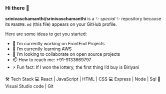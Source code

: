 ### Hi there 👋


**srinivaschamanthi/srinivaschamanthi** is a ✨ _special_ ✨ repository because its `README.md` (this file) appears on your GitHub profile.

Here are some ideas to get you started:

- 🔭 I’m currently working on FrontEnd Projects
- 🌱 I’m currently learning AWS
- 👯 I’m looking to collaborate on open source projects
- 📫 How to reach me: +91-9133669797
- ⚡ Fun fact: If I won the lottery, the first thing I’d buy is Biriyani

🛠 Tech Stack
💻   React | JavaScript | HTML | CSS
💻   Express | Node | Sql 
🔧   Visual Studio code | Git
